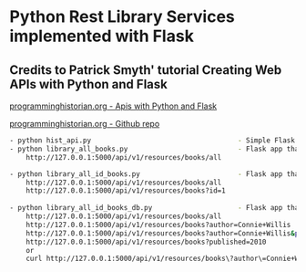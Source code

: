# Python Rest Library Services implemented with Flask

## Credits to Patrick Smyth' tutorial Creating Web APIs with Python and Flask

[programminghistorian.org - Apis with Python and Flask](https://programminghistorian.org/en/lessons/creating-apis-with-python-and-flask)

[programminghistorian.org - Github repo](https://github.com/programminghistorian/jekyll/blob/95d0fd1e6c72e8a70f95a9b9485c406c05274ea5/en/lessons/creating-apis-with-python-and-flask.md)

```bash
- python hist_api.py                                    - Simple Flask app
- python library_all_books.py                           - Flask app that serves json list with books
    http://127.0.0.1:5000/api/v1/resources/books/all

- python library_all_id_books.py                        - Flask app that serves json list with books, id resource implemented
    http://127.0.0.1:5000/api/v1/resources/books/all
    http://127.0.0.1:5000/api/v1/resources/books?id=1
     
- python library_all_id_books_db.py                     - Flask app that serves sqlite db with books, id, author, published resources implemented  
    http://127.0.0.1:5000/api/v1/resources/books/all 
    http://127.0.0.1:5000/api/v1/resources/books?author=Connie+Willis 
    http://127.0.0.1:5000/api/v1/resources/books?author=Connie+Willis&published=1999 
    http://127.0.0.1:5000/api/v1/resources/books?published=2010
    or
    curl http://127.0.0.1:5000/api/v1/resources/books\?author\=Connie+Willis | jq
```
